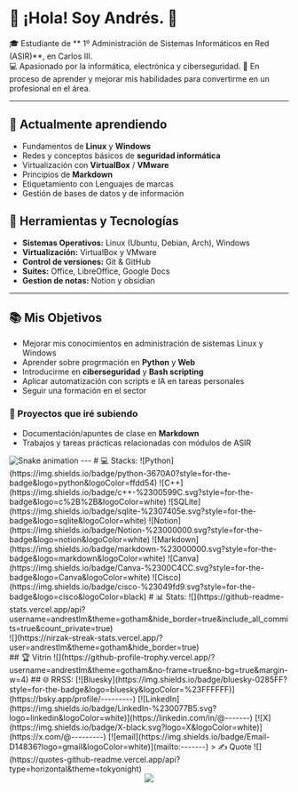 # 👋 ¡Hola! Soy Andrés. 💫

🎓 Estudiante de ** 1º Administración de Sistemas Informáticos en Red (ASIR)**, en Carlos III.  
💻 Apasionado por la informática, electrónica y ciberseguridad.
🚀 En proceso de aprender y mejorar mis habilidades para convertirme en un profesional en el área.  

---
## 🌱 Actualmente aprendiendo  
- Fundamentos de **Linux** y **Windows**  
- Redes y conceptos básicos de **seguridad informática**  
- Virtualización con **VirtualBox** / **VMware**  
- Principios de **Markdown**
- Etiquetamiento con Lenguajes de marcas
- Gestión de bases de datos y de información

## 🔧 Herramientas y Tecnologías  
- **Sistemas Operativos:** Linux (Ubuntu, Debian, Arch), Windows  
- **Virtualización:** VirtualBox y VMware  
- **Control de versiones:** Git & GitHub  
- **Suites:** Office, LibreOffice, Google Docs
- **Gestion de notas:** Notion y obsidian  

---

## 📚 Mis Objetivos 
- Mejorar mis conocimientos en administración de sistemas Linux y Windows  
- Aprender sobre progrmación en **Python** y **Web**  
- Introducirme en **ciberseguridad** y **Bash scripting**
- Aplicar automatización con scripts e IA en tareas personales 
- Seguir una formación en el sector

### 🚀 Proyectos que iré subiendo    
- Documentación/apuntes de clase en **Markdown**  
- Trabajos y tareas prácticas relacionadas con módulos de ASIR  

<img src="https://raw.githubusercontent.com/andrestlm/andrestlm/output/snake.svg" alt="Snake animation" />
---
# 💻 Stacks:
![Python](https://img.shields.io/badge/python-3670A0?style=for-the-badge&logo=python&logoColor=ffdd54) ![C++](https://img.shields.io/badge/c++-%2300599C.svg?style=for-the-badge&logo=c%2B%2B&logoColor=white) ![SQLite](https://img.shields.io/badge/sqlite-%2307405e.svg?style=for-the-badge&logo=sqlite&logoColor=white) ![Notion](https://img.shields.io/badge/Notion-%23000000.svg?style=for-the-badge&logo=notion&logoColor=white) ![Markdown](https://img.shields.io/badge/markdown-%23000000.svg?style=for-the-badge&logo=markdown&logoColor=white) ![Canva](https://img.shields.io/badge/Canva-%2300C4CC.svg?style=for-the-badge&logo=Canva&logoColor=white) ![Cisco](https://img.shields.io/badge/cisco-%23049fd9.svg?style=for-the-badge&logo=cisco&logoColor=black)
# 📊 Stats:
![](https://github-readme-stats.vercel.app/api?username=andrestlm&theme=gotham&hide_border=true&include_all_commits=true&count_private=true)<br/>
![](https://nirzak-streak-stats.vercel.app/?user=andrestlm&theme=gotham&hide_border=true)<br/>
## 🏆 Vitrin
![](https://github-profile-trophy.vercel.app/?username=andrestlm&theme=gotham&no-frame=true&no-bg=true&margin-w=4)
## 🌐 RRSS:
[![Bluesky](https://img.shields.io/badge/bluesky-0285FF?style=for-the-badge&logo=bluesky&logoColor=%23FFFFFF)](https://bsky.app/profile/---------) [![LinkedIn](https://img.shields.io/badge/LinkedIn-%230077B5.svg?logo=linkedin&logoColor=white)](https://linkedin.com/in/@-------) [![X](https://img.shields.io/badge/X-black.svg?logo=X&logoColor=white)](https://x.com/@---------) [![email](https://img.shields.io/badge/Email-D14836?logo=gmail&logoColor=white)](mailto:-------) 
> ✍️ Quote
![](https://quotes-github-readme.vercel.app/api?type=horizontal&theme=tokyonight)

<div align="center">
  <img src="https://visitor-badge.laobi.icu/badge?page_id=andrestlm.andrestlm&"  />
</div>
